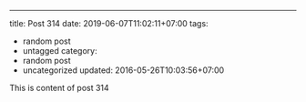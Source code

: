 ---
title: Post 314
date: 2019-06-07T11:02:11+07:00
tags:
  - random post
  - untagged
category:
  - random post
  - uncategorized
updated: 2016-05-26T10:03:56+07:00

This is content of post 314